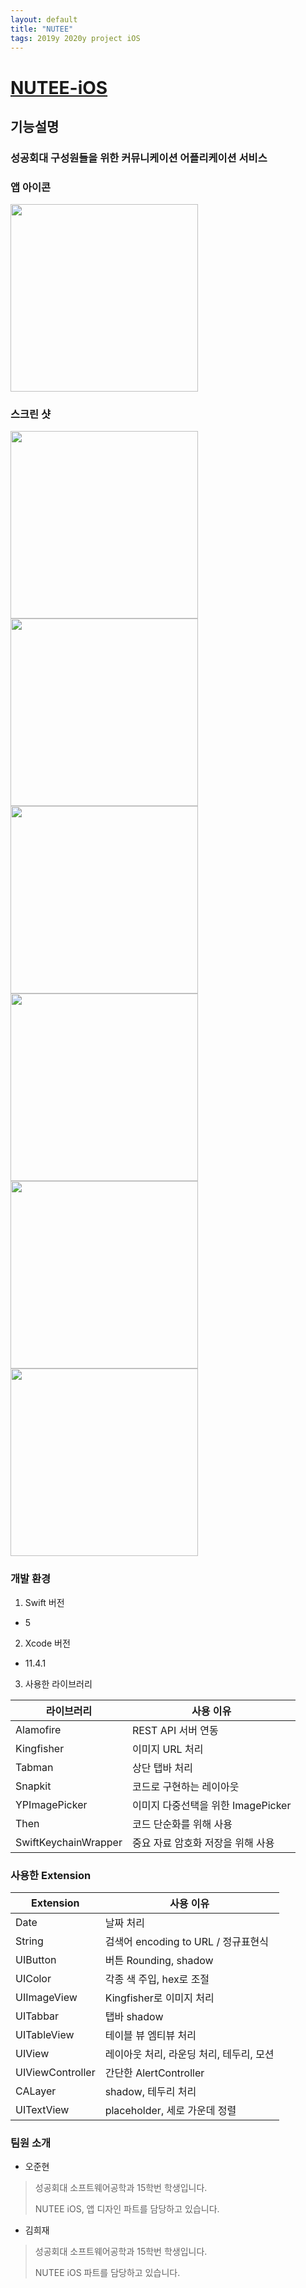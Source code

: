 ```yaml
---
layout: default
title: "NUTEE"
tags: 2019y 2020y project iOS
---
```


# [NUTEE-iOS](https://github.com/team-nutee/NUTEE-iOS)



## 기능설명

### 	성공회대 구성원들을 위한 커뮤니케이션 어플리케이션 서비스



### 앱 아이콘


<img src="https://github.com/team-nutee/NUTEE-iOS/blob/develop/IMG/NUTEE.png?raw=true" width="300">



### 스크린 샷

<img src="https://github.com/team-nutee/NUTEE-iOS/blob/develop/IMG/1.jpg?raw=true" width="300"><img src="https://github.com/team-nutee/NUTEE-iOS/blob/develop/IMG/2.jpg?raw=true" width="300"><img src="https://github.com/team-nutee/NUTEE-iOS/blob/develop/IMG/3.jpg?raw=true" width="300"><img src="https://github.com/team-nutee/NUTEE-iOS/blob/develop/IMG/4.jpg?raw=true" width="300"><img src="https://github.com/team-nutee/NUTEE-iOS/blob/develop/IMG/5.jpg?raw=true" width="300"><img src="https://github.com/team-nutee/NUTEE-iOS/blob/develop/IMG/6.jpg?raw=true" width="300">



### 개발 환경

1. Swift 버전
- 5

2. Xcode 버전
- 11.4.1

3. 사용한 라이브러리

| 라이브러리           | 사용 이유                          |
| -------------------- | ---------------------------------- |
| Alamofire            | REST API 서버 연동                 |
| Kingfisher           | 이미지 URL 처리                    |
| Tabman               | 상단 탭바 처리                     |
| Snapkit              | 코드로 구현하는 레이아웃           |
| YPImagePicker        | 이미지 다중선택을 위한 ImagePicker |
| Then                 | 코드 단순화를 위해 사용            |
| SwiftKeychainWrapper | 중요 자료 암호화 저장을 위해 사용  |



### 사용한 Extension


| Extension        | 사용 이유                                |
| ---------------- | ---------------------------------------- |
| Date             | 날짜 처리                                |
| String           | 검색어 encoding to URL / 정규표현식      |
| UIButton         | 버튼 Rounding, shadow                    |
| UIColor          | 각종 색 주입, hex로 조절                 |
| UIImageView      | Kingfisher로 이미지 처리                 |
| UITabbar         | 탭바 shadow                              |
| UITableView      | 테이블 뷰 엠티뷰 처리                    |
| UIView           | 레이아웃 처리, 라운딩 처리, 테두리, 모션 |
| UIViewController | 간단한 AlertController                   |
| CALayer          | shadow, 테두리 처리                      |
| UITextView       | placeholder, 세로 가운데 정렬            |



### 팀원 소개

* 오준현 

> 성공회대 소프트웨어공학과 15학번 학생입니다.
>
> NUTEE iOS, 앱 디자인 파트를 담당하고 있습니다.



* 김희재 

> 성공회대 소프트웨어공학과 15학번 학생입니다.
>
> NUTEE iOS 파트를 담당하고 있습니다.

